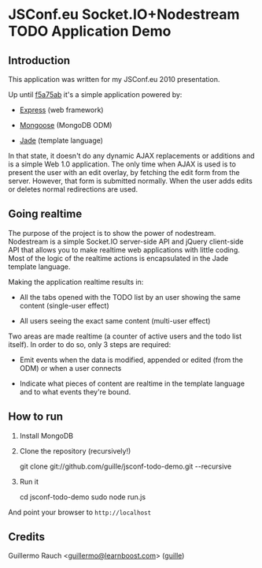 JSConf.eu Socket.IO+Nodestream TODO Application Demo
====================================================

## Introduction

This application was written for my JSConf.eu 2010 presentation. 

Up until [f5a75ab](https://github.com/guille/jsconf-todo-demo/tree/f5a75abad5e730e35495f09612133c20d67cdd24) it's a simple application powered by:

- [Express](http://github.com/visionmedia/express) (web framework)

- [Mongoose](http://github.com/learnboost/mongoose) (MongoDB ODM)

- [Jade](http://github.com/visionmedia/jade) (template language)

In that state, it doesn't do any dynamic AJAX replacements or additions and is a simple Web 1.0 application. The only time when AJAX is used is to present the user with an edit overlay, by fetching the edit form from the server. However, that form is submitted normally. When the user adds edits or deletes normal redirections are used.

## Going realtime

The purpose of the project is to show the power of nodestream. Nodestream is a simple Socket.IO server-side API and jQuery client-side API that allows you to make realtime web applications with little coding. Most of the logic of the realtime actions is encapsulated in the Jade template language.

Making the application realtime results in:

- All the tabs opened with the TODO list by an user showing the same content (single-user effect)

- All users seeing the exact same content (multi-user effect)

Two areas are made realtime (a counter of active users and the todo list itself). In order to do so, only 3 steps are required:

- Emit events when the data is modified, appended or edited (from the ODM) or when a user connects

- Indicate what pieces of content are realtime in the template language and to what events they're bound.

## How to run

1. Install MongoDB 
2. Clone the repository (recursively!)

	git clone git://github.com/guille/jsconf-todo-demo.git --recursive

3. Run it

	cd jsconf-todo-demo
	sudo node run.js

And point your browser to `http://localhost`

## Credits

Guillermo Rauch &lt;guillermo@learnboost.com&gt; ([guille](http://github.com/guille))